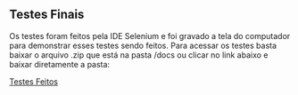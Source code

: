 ## Testes Finais

Os testes foram feitos pela IDE Selenium e foi gravado a tela do computador para demonstrar esses testes sendo feitos. 
Para acessar os testes basta baixar o arquivo .zip que está na pasta /docs ou clicar no link abaixo e baixar diretamente a pasta:

[Testes Feitos](https://github.com/JoaoHPS06/Projetos-Faculdade/blob/main/ExtraClasse/docs/videotestes.mp4.zip)
